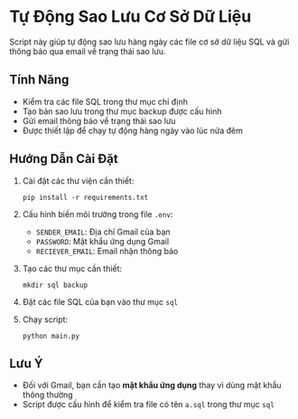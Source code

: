 # Tự Động Sao Lưu Cơ Sở Dữ Liệu

Script này giúp tự động sao lưu hàng ngày các file cơ sở dữ liệu SQL và gửi thông báo qua email về trạng thái sao lưu.

## Tính Năng
- Kiểm tra các file SQL trong thư mục chỉ định  
- Tạo bản sao lưu trong thư mục backup được cấu hình  
- Gửi email thông báo về trạng thái sao lưu  
- Được thiết lập để chạy tự động hàng ngày vào lúc nửa đêm

## Hướng Dẫn Cài Đặt

1. Cài đặt các thư viện cần thiết:
   ```
   pip install -r requirements.txt
   ```

2. Cấu hình biến môi trường trong file `.env`:
   - `SENDER_EMAIL`: Địa chỉ Gmail của bạn  
   - `PASSWORD`: Mật khẩu ứng dụng Gmail  
   - `RECIEVER_EMAIL`: Email nhận thông báo  

3. Tạo các thư mục cần thiết:
   ```
   mkdir sql backup
   ```

4. Đặt các file SQL của bạn vào thư mục `sql`

5. Chạy script:
   ```
   python main.py
   ```

## Lưu Ý
- Đối với Gmail, bạn cần tạo **mật khẩu ứng dụng** thay vì dùng mật khẩu thông thường  
- Script được cấu hình để kiểm tra file có tên `a.sql` trong thư mục `sql`